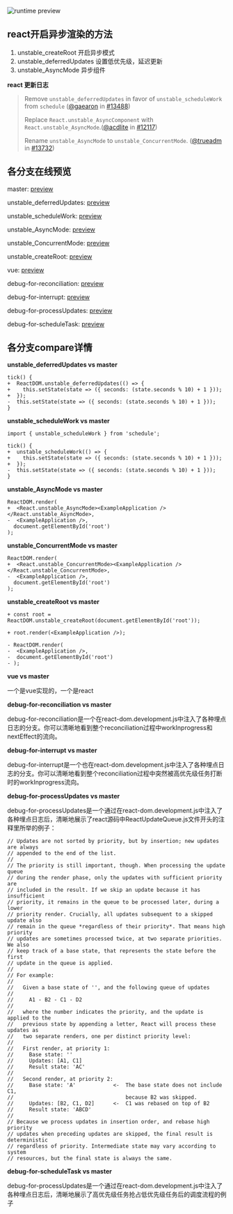
![runtime preview](http://oss.normalhamal.online/6f2b0d359e947124e35daafc52757465.jpeg)

## react开启异步渲染的方法

1. unstable_createRoot 开启异步模式
2. unstable_deferredUpdates 设置低优先级，延迟更新
3. unstable_AsyncMode 异步组件

**react 更新日志**

> Remove `unstable_deferredUpdates` in favor of `unstable_scheduleWork` from `schedule` ([@gaearon](https://github.com/gaearon) in [#13488](https://github.com/facebook/react/issues/13488))
>
> Replace `React.unstable_AsyncComponent` with `React.unstable_AsyncMode`.([@acdlite](https://github.com/acdlite) in [#12117](https://github.com/facebook/react/pull/12117))
>
> Rename `unstable_AsyncMode` to `unstable_ConcurrentMode`. ([@trueadm](https://github.com/trueadm) in [#13732](https://github.com/facebook/react/pull/13732))

## 各分支在线预览

master: [preview](https://react-fiber-learning.normalhamal.now.sh/)

unstable_deferredUpdates: [preview](https://react-fiber-learning-baawfkagd.now.sh/)

unstable_scheduleWork: [preview](https://react-fiber-learning-2ul1bful4.now.sh/)

unstable_AsyncMode: [preview](https://react-fiber-learning-ivlzpk2gv.now.sh/)

unstable_ConcurrentMode: [preview](https://react-fiber-learning-7dtq1tz0e.now.sh/)

unstable_createRoot: [preview](https://react-fiber-learning-gfkp6j54a.now.sh/)

vue: [preview](https://sdp-l6706muf3.now.sh/)

debug-for-reconciliation: [preview](https://sdp-9gvztq5o3.now.sh)

debug-for-interrupt: [preview](https://sdp-6os525uzh.now.sh/)

debug-for-processUpdates: [preview](https://sdp-1a0l8e542.now.sh/)

debug-for-scheduleTask: [preview](https://sdp-c96r20ib8.now.sh/)

## 各分支compare详情

**unstable_deferredUpdates vs master**

```
tick() {
+  ReactDOM.unstable_deferredUpdates(() => {
+    this.setState(state => ({ seconds: (state.seconds % 10) + 1 }));
+  });
-  this.setState(state => ({ seconds: (state.seconds % 10) + 1 }));
}
```

**unstable_scheduleWork vs master**

```
import { unstable_scheduleWork } from 'schedule';

tick() {
+  unstable_scheduleWork(() => {
+    this.setState(state => ({ seconds: (state.seconds % 10) + 1 }));
+  });
-  this.setState(state => ({ seconds: (state.seconds % 10) + 1 }));
}
```

**unstable_AsyncMode vs master**

```
ReactDOM.render(
+  <React.unstable_AsyncMode><ExampleApplication /></React.unstable_AsyncMode>,
-  <ExampleApplication />,
  document.getElementById('root')
);
```

**unstable_ConcurrentMode vs master**

```
ReactDOM.render(
+  <React.unstable_ConcurrentMode><ExampleApplication /></React.unstable_ConcurrentMode>,
-  <ExampleApplication />,
  document.getElementById('root')
);
```

**unstable_createRoot vs master**

```
+ const root = ReactDOM.unstable_createRoot(document.getElementById('root'));

+ root.render(<ExampleApplication />);

- ReactDOM.render(
-  <ExampleApplication />,
-  document.getElementById('root')
- );
```

**vue vs master**

一个是vue实现的，一个是react


**debug-for-reconciliation vs master**

debug-for-reconciliation是一个在react-dom.development.js中注入了各种埋点日志的分支。你可以清晰地看到整个reconciliation过程中workInprogress和nextEffect的流向。

**debug-for-interrupt vs master**

debug-for-interrupt是一个也在react-dom.development.js中注入了各种埋点日志的分支。你可以清晰地看到整个reconciliation过程中突然被高优先级任务打断时的workInprogress流向。

**debug-for-processUpdates vs master**

debug-for-processUpdates是一个通过在react-dom.development.js中注入了各种埋点日志后，清晰地展示了react源码中ReactUpdateQueue.js文件开头的注释里所举的例子：

```
// Updates are not sorted by priority, but by insertion; new updates are always
// appended to the end of the list.
//
// The priority is still important, though. When processing the update queue
// during the render phase, only the updates with sufficient priority are
// included in the result. If we skip an update because it has insufficient
// priority, it remains in the queue to be processed later, during a lower
// priority render. Crucially, all updates subsequent to a skipped update also
// remain in the queue *regardless of their priority*. That means high priority
// updates are sometimes processed twice, at two separate priorities. We also
// keep track of a base state, that represents the state before the first
// update in the queue is applied.
//
// For example:
//
//   Given a base state of '', and the following queue of updates
//
//     A1 - B2 - C1 - D2
//
//   where the number indicates the priority, and the update is applied to the
//   previous state by appending a letter, React will process these updates as
//   two separate renders, one per distinct priority level:
//
//   First render, at priority 1:
//     Base state: ''
//     Updates: [A1, C1]
//     Result state: 'AC'
//
//   Second render, at priority 2:
//     Base state: 'A'            <-  The base state does not include C1,
//                                    because B2 was skipped.
//     Updates: [B2, C1, D2]      <-  C1 was rebased on top of B2
//     Result state: 'ABCD'
//
// Because we process updates in insertion order, and rebase high priority
// updates when preceding updates are skipped, the final result is deterministic
// regardless of priority. Intermediate state may vary according to system
// resources, but the final state is always the same.
```

**debug-for-scheduleTask vs master**

debug-for-processUpdates是一个通过在react-dom.development.js中注入了各种埋点日志后，清晰地展示了高优先级任务抢占低优先级任务后的调度流程的例子
